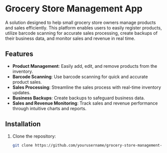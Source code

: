 
# Grocery Store Management App

A solution designed to help small grocery store owners manage products and sales efficiently. This platform enables users to easily register products, utilize barcode scanning for accurate sales processing, create backups of their business data, and monitor sales and revenue in real time.

## Features

- **Product Management**: Easily add, edit, and remove products from the inventory.
- **Barcode Scanning**: Use barcode scanning for quick and accurate product sales.
- **Sales Processing**: Streamline the sales process with real-time inventory updates.
- **Business Backups**: Create backups to safeguard business data.
- **Sales and Revenue Monitoring**: Track sales and revenue performance through intuitive charts and reports.

## Installation

1. Clone the repository:
   ```bash
   git clone https://github.com/yourusername/grocery-store-management-app.git
